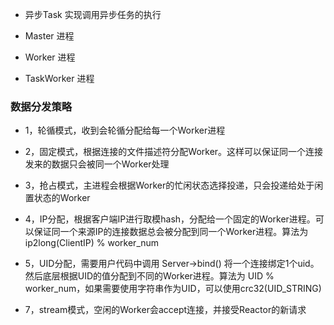 - 异步Task 实现调用异步任务的执行

- Master 进程

- Worker 进程

- TaskWorker 进程

### 数据分发策略

- 1，轮循模式，收到会轮循分配给每一个Worker进程

- 2，固定模式，根据连接的文件描述符分配Worker。这样可以保证同一个连接发来的数据只会被同一个Worker处理

- 3，抢占模式，主进程会根据Worker的忙闲状态选择投递，只会投递给处于闲置状态的Worker

- 4，IP分配，根据客户端IP进行取模hash，分配给一个固定的Worker进程。可以保证同一个来源IP的连接数据总会被分配到同一个Worker进程。算法为 ip2long(ClientIP) % worker_num

- 5，UID分配，需要用户代码中调用 Server->bind() 将一个连接绑定1个uid。然后底层根据UID的值分配到不同的Worker进程。算法为 UID % worker_num，如果需要使用字符串作为UID，可以使用crc32(UID_STRING)

- 7，stream模式，空闲的Worker会accept连接，并接受Reactor的新请求
